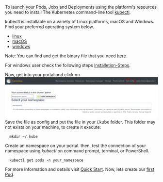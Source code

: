 To launch your Pods, Jobs and Deployments using the platform's resources you need to install The Kubernetes command-line tool [kubectl](https://kubernetes.io/docs/tasks/tools/).

kubectl is installable on a variety of Linux platforms, macOS and Windows. Find your preferred operating system below. 
* [linux](https://kubernetes.io/docs/tasks/tools/install-kubectl-linux/)
* [macOS](https://kubernetes.io/docs/tasks/tools/install-kubectl-macos/)
* [windows](https://kubernetes.io/docs/tasks/tools/install-kubectl-windows/)

Note: You can find and get the binary file that you need [here](https://www.downloadkubernetes.com/).

For windows user check the following steps [Installetion-Steps](https://github.com/CarlosTheran/NautilusTutorial/blob/main/installing%20kubectl/windows-users.md).

Now, get into your portal and click on ![GetConfig](https://github.com/CarlosTheran/NautilusTutorial/blob/main/img/get_config.PNG)
Save the file as config and put the file in your /.kube folder. This folder may not exists on your machine, to create it execute: 
```
  mkdir ~/.kube
```
Create an namespace on your portal. then, test the connection of your namespace using *kubectl* on command prompt, terminal, or PowerShell.
```
  kubectl get pods -n your_namespace
```

For more information and details visit [Quick Start](https://ucsd-prp.gitlab.io/userdocs/start/quickstart/). Now, lets create our [first Pod](https://github.com/CarlosTheran/NautilusTutorial/blob/main/creating%20executing%20a%20pod/kubectl_pods.md).


